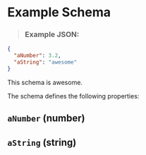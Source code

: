 # Example Schema

> ### Example JSON:

```json
{
  "aNumber": 3.2,
  "aString": "awesome"
}
```


This schema is awesome.

The schema defines the following properties:

## `aNumber` (number)

## `aString` (string)